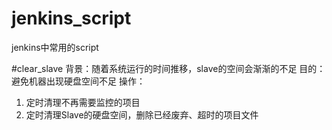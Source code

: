 # jenkins_script
jenkins中常用的script

#clear_slave
背景：随着系统运行的时间推移，slave的空间会渐渐的不足
目的：避免机器出现硬盘空间不足
操作：
1. 定时清理不再需要监控的项目
2. 定时清理Slave的硬盘空间，删除已经废弃、超时的项目文件
